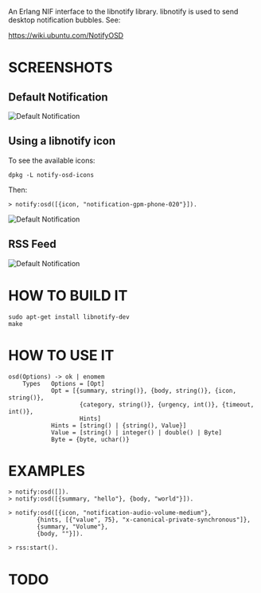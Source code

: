 An Erlang NIF interface to the libnotify library. libnotify is used to
send desktop notification bubbles. See:

https://wiki.ubuntu.com/NotifyOSD


# SCREENSHOTS

## Default Notification

![Default Notification](https://github.com/msantos/erlang-notify-osd/raw/master/doc/notify-default.png)

## Using a libnotify icon

To see the available icons:

    dpkg -L notify-osd-icons

Then:

    > notify:osd([{icon, "notification-gpm-phone-020"}]).

![Default Notification](https://github.com/msantos/erlang-notify-osd/raw/master/doc/notify-icon.png)

## RSS Feed

![Default Notification](https://github.com/msantos/erlang-notify-osd/raw/master/doc/notify-rss.png)


# HOW TO BUILD IT

    sudo apt-get install libnotify-dev
    make

# HOW TO USE IT

    osd(Options) -> ok | enomem
        Types   Options = [Opt]
                Opt = [{summary, string()}, {body, string()}, {icon, string()},
                        {category, string()}, {urgency, int()}, {timeout, int()},
                        Hints]
                Hints = [string() | {string(), Value}]
                Value = [string() | integer() | double() | Byte]
                Byte = {byte, uchar()}


# EXAMPLES

    > notify:osd([]).
    > notify:osd([{summary, "hello"}, {body, "world"}]).
    
    > notify:osd([{icon, "notification-audio-volume-medium"},
            {hints, [{"value", 75}, "x-canonical-private-synchronous"]},
            {summary, "Volume"},
            {body, ""}]).
    
    > rss:start().

# TODO
